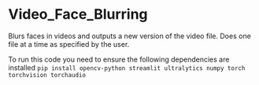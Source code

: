 # Video_Face_Blurring
Blurs faces in videos and outputs a new version of the video file. Does one file at a time as specified by the user. 

To run this code you need to ensure the following dependencies are installed ```pip install opencv-python streamlit ultralytics numpy torch torchvision torchaudio```
